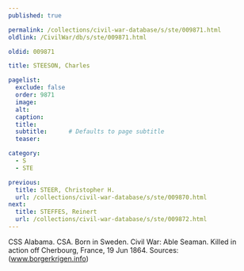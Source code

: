 ```yaml
---
published: true

permalink: /collections/civil-war-database/s/ste/009871.html
oldlink: /CivilWar/db/s/ste/009871.html

oldid: 009871

title: STEESON, Charles

pagelist:
  exclude: false
  order: 9871
  image: 
  alt:
  caption:
  title:
  subtitle:      # Defaults to page subtitle
  teaser:

category: 
  - S 
  - STE

previous:
  title: STEER, Christopher H.
  url: /collections/civil-war-database/s/ste/009870.html  
next:
  title: STEFFES, Reinert
  url: /collections/civil-war-database/s/ste/009872.html   
---
```

CSS Alabama. CSA. Born in Sweden. Civil War: Able Seaman. Killed in action off Cherbourg, France, 19 Jun 1864. Sources: (www.borgerkrigen.info)